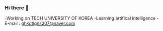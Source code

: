### Hi there 👋

-Working on TECH UNIVERSITY OF KOREA
-Learning artifical intelligence
-E-mail : ghkdtlgns207@naver.com
